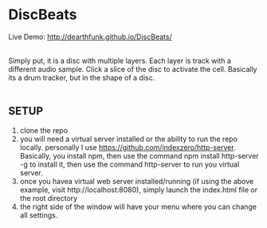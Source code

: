 # DiscBeats
Live Demo: <a href="http://dearthfunk.github.io/DiscBeats/">http://dearthfunk.github.io/DiscBeats/</a><br><br>

Simply put, it is a disc with multiple layers. Each layer is track with a different audio sample. Click a slice of the disc to activate the cell. Basically its a drum tracker, but in the shape of a disc. <br><br>


## SETUP ##
1) clone the repo<br>
2) you will need a virtual server installed or the ability to run the repo locally. personally I use https://github.com/indexzero/http-server. Basically, you install npm, then use the command npm install http-server -g to install it, then use the command http-server to run you virtual server. <br>
3) once you havea virtual web server installed/running (if using the above example, visit http://localhost:8080), simply launch the index.html file or the root directory<br>
4) the right side of the window will have your menu where you can change all settings.<br>
